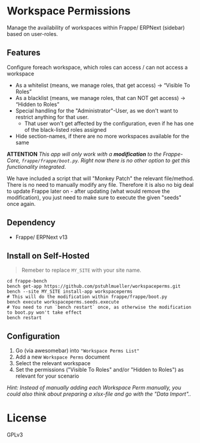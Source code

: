# Workspace Permissions
Manage the availability of workspaces within Frappe/ ERPNext (sidebar) based on user-roles.

## Features
Configure foreach workspace, which roles can access / can not access a workspace

-   As a whitelist (means, we manage roles, that get access) -> “Visible To Roles”
-   As a blacklist (means, we manage roles, that can NOT get access) -> “Hidden to Roles”
-   Special handling for the "Administrator"-User, as we don't want to restrict anything for that user.
	- That user won't get affected by the configuration, even if he has one of the black-listed roles assigned
-   Hide section-names, if there are no more workspaces available for the same

**ATTENTION**
*This app will only work with a **modification** to the Frappe-Core,  `frappe/frappe/boot.py`. Right now there is no other option to get this functionality integrated*.

We have included a script that will "Monkey Patch" the relevant file/method. There is no need to manually modify any file. Therefore it is also no big deal to update Frappe later on - after updating (what would remove the modification), you just need to make sure to execute the given "seeds" once again.

## Dependency
-   Frappe/ ERPNext v13

## Install on Self-Hosted
> Remeber to replace  `MY_SITE`  with your site name.

    cd frappe-bench
    bench get-app https://github.com/pstuhlmueller/workspaceperms.git
    bench --site MY_SITE install-app workspaceperms
    # This will do the modification within frappe/frappe/boot.py
    bench execute workspaceperms.seeds.execute
    # You need to run `bench restart` once, as otherwise the modification to boot.py won't take effect
    bench restart


## Configuration
1. Go (via awesomebar) into `"Workspace Perms List"` 
2. Add a new `Workspace Perms` document
3. Select the relevant workspace
4. Set the permissions ("Visible To Roles" and/or "Hidden to Roles") as relevant for your scenario

*Hint: Instead of manually adding each Workspace Perm manually, you could also think about preparing a xlsx-file and go with the "Data Import"..*

# License
GPLv3
